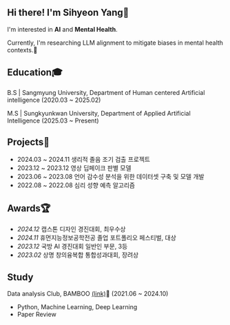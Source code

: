 ## Hi there! I'm Sihyeon Yang👋
I'm interested in **AI** and **Mental Health**.

Currently, I'm researching LLM alignment to mitigate biases in mental health contexts.🦙

## Education🎓
B.S | Sangmyung University, Department of Human centered Artificial intelligence (2020.03 ~ 2025.02)

M.S | Sungkyunkwan University, Department of Applied Artificial Intelligence (2025.03 ~ Present)

## Projects📜
- 2024.03 ~ 2024.11 생리적 졸음 조기 검출 프로젝트
- 2023.12 ~ 2023.12 영상 딥페이크 판별 모델
- 2023.06 ~ 2023.08 언어 감수성 분석을 위한 데이터셋 구축 및 모델 개발
- 2022.08 ~ 2022.08 심리 성향 예측 알고리즘

## Awards🏆
- *2024.12* 캡스톤 디자인 경진대회, 최우수상
- *2024.11* 휴먼지능정보공학전공 졸업 포트폴리오 페스티벌, 대상
- *2023.12* 국방 AI 경진대회 일반인 부문, 3등
- *2023.02* 상명 창의융복합 통합성과대회, 장려상

## Study
Data analysis Club, BAMBOO [(link)](https://smu-bamboo.com/)🎍 (2021.06 ~ 2024.10)
- Python, Machine Learning, Deep Learning
- Paper Review
